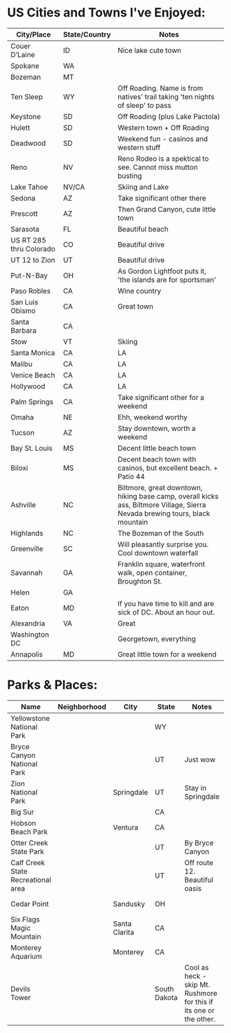 # US Cities and Towns I've Enjoyed:
|City/Place|State/Country|Notes|
|----------|-------------|-----|
Couer D’Laine|ID|Nice lake cute town|
Spokane|WA||
Bozeman|MT||
Ten Sleep|WY|Off Roading. Name is from natives' trail taking 'ten nights of sleep' to pass|
Keystone|SD|Off Roading (plus Lake Pactola) |
Hulett|SD|Western town + Off Roading|
Deadwood|SD|Weekend fun - casinos and western stuff|
Reno|NV|Reno Rodeo is a spektical to see. Cannot miss mutton busting|
Lake Tahoe|NV/CA|Skiing and Lake|
Sedona|AZ|Take significant other there||
Prescott|AZ|Then Grand Canyon, cute little town|
Sarasota|FL|Beautiful beach|
US RT 285 thru Colorado |CO|Beautiful drive|
UT 12 to Zion|UT|Beautiful drive|
Put-N-Bay|OH|As Gordon Lightfoot puts it, 'the islands are for sportsman'|
Paso Robles|CA|Wine country|
San Luis Obismo|CA|Great town|
Santa Barbara|CA||
Stow|VT|Skiing|
Santa Monica|CA|LA|
Malibu|CA|LA|
Venice Beach|CA|LA|
Hollywood|CA|LA|
Palm Springs|CA|Take significant other for a weekend|
Omaha|NE|Ehh, weekend worthy|
Tucson|AZ|Stay downtown, worth a weekend|
Bay St. Louis|MS|Decent little beach town|
Biloxi|MS|Decent beach town with casinos, but excellent beach. + Patio 44|
Ashville|NC|Biltmore, great downtown, hiking base camp, overall kicks ass, Biltmore Village, Sierra Nevada brewing tours, black mountain|
Highlands|NC|The Bozeman of the South|
Greenville|SC|Will pleasantly surprise you. Cool downtown waterfall|
Savannah|GA|Franklin square, waterfront walk, open container, Broughton St.|
Helen|GA||
Eaton|MD|If you have time to kill and are sick of DC. About an hour out.|
Alexandria|VA|Great|
Washington DC||Georgetown, everything|
Annapolis|MD|Great little town for a weekend|


# Parks & Places:
|Name|Neighborhood|City|State|Notes|Type|
|----|------------|----|-----|-----|----|
Yellowstone National Park|||WY||Park|
Bryce Canyon National Park|||UT|Just wow|Park|
Zion National Park||Springdale|UT|Stay in Springdale|Park|
Big Sur|||CA||Park|
Hobson Beach Park||Ventura|CA||Park|
Otter Creek State Park|||UT|By Bryce Canyon|
Calf Creek State Recreational area|||UT|Off route 12. Beautiful oasis|
Cedar Point||Sandusky|OH||Theme Park|
Six Flags Magic Mountain||Santa Clarita|CA||Theme Park|
Monterey Aquarium ||Monterey|CA||Museum|
Devils Tower|||South Dakota|Cool as heck - skip Mt. Rushmore for this if its one or the other.|National Park|

